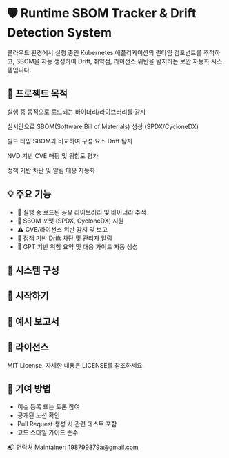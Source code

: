 # 🛡️ Runtime SBOM Tracker & Drift Detection System
클라우드 환경에서 실행 중인 Kubernetes 애플리케이션의 런타임 컴포넌트를 추적하고, SBOM을 자동 생성하여 Drift, 취약점, 라이선스 위반을 탐지하는 보안 자동화 시스템입니다.

## 🎯 프로젝트 목적
실행 중 동적으로 로드되는 바이너리/라이브러리를 감지

실시간으로 SBOM(Software Bill of Materials) 생성 (SPDX/CycloneDX)

빌드 타임 SBOM과 비교하여 구성 요소 Drift 탐지

NVD 기반 CVE 매핑 및 위험도 평가

정책 기반 차단 및 알림 대응 자동화

## 💡 주요 기능
- 🔎 실행 중 로드된 공유 라이브러리 및 바이너리 추적
- 🧬 SBOM 포맷 (SPDX, CycloneDX) 지원
- ⚠️ CVE/라이선스 위반 감지 및 보고
- 🧭 정책 기반 Drift 차단 및 관리자 알림
- 🧠 GPT 기반 위험 요약 및 대응 가이드 자동 생성

## 🧩 시스템 구성


## 🚀 시작하기


## 📄 예시 보고서

## 📜 라이선스
MIT License. 자세한 내용은 LICENSE를 참조하세요.

## 🙋 기여 방법
- 이슈 등록 또는 토론 참여
- 공개된 노션 확인
- Pull Request 생성 시 관련 테스트 포함
- 코드 스타일 가이드 준수

📬 연락처
Maintainer: 198799879a@gmail.com
